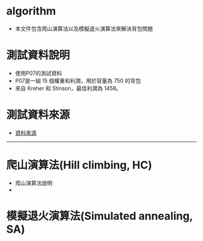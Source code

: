 # algorithm
  * 本文件包含爬山演算法以及模擬退火演算法來解決背包問題
# 測試資料說明
  * 使用P07的測試資料
  * P07是一組 15 個權重和利潤，用於容量為 750 的背包
  * 來自 Kreher 和 Stinson，最佳利潤為 1458。
# 測試資料來源
  * [資料來源](https://people.sc.fsu.edu/~jburkardt/datasets/knapsack_01/knapsack_01.html)
******
# 爬山演算法(Hill climbing, HC)
  * 爬山演算法說明
  * 
# 模擬退火演算法(Simulated annealing, SA)
